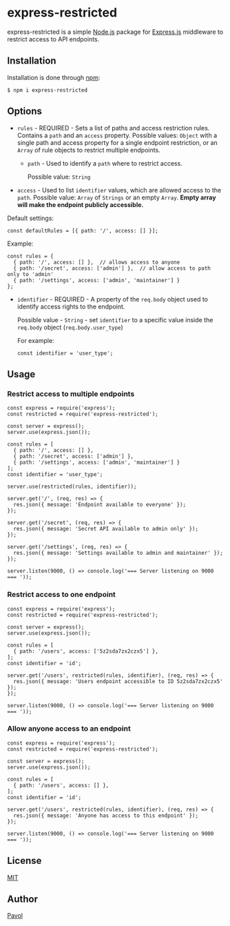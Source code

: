 # express-restricted

express-restricted is a simple [Node.js](https://nodejs.org/en/) package for [Express.js](https://expressjs.com/) middleware to restrict access to API endpoints.

## Installation

Installation is done through [npm](https://www.npmjs.com/):

```
$ npm i express-restricted
```

## Options

- `rules` - REQUIRED - Sets a list of paths and access restriction rules. Contains a `path` and an `access` property. Possible values: `Object` with a single path and access property for a single endpoint restriction, or an `Array` of rule objects to restrict multiple endpoints.

  - `path` - Used to identify a `path` where to restrict access.

    Possible value: `String`

* `access` - Used to list `identifier` values, which are allowed access to the `path`.
  Possible value: `Array` of `Strings` or an empty `Array`. **Empty array will make the endpoint publicly accessible.**

Default settings:

```
const defaultRules = [{ path: '/', access: [] }];
```

Example:

```
const rules = {
  { path: '/', access: [] },  // allows access to anyone
  { path: '/secret', access: ['admin'] },  // allow access to path only to 'admin'
  { path: '/settings', access: ['admin', 'maintainer'] }
};
```

- `identifier` - REQUIRED - A property of the `req.body` object used to identify access rights to the endpoint.

  Possible value - `String` - set `identifier` to a specific value inside the `req.body` object (`req.body.user_type`)

  For example:

  ```
  const identifier = 'user_type';
  ```

## Usage

### Restrict access to multiple endpoints

```
const express = require('express');
const restricted = require('express-restricted');

const server = express();
server.use(express.json());

const rules = [
  { path: '/', access: [] },
  { path: '/secret', access: ['admin'] },
  { path: '/settings', access: ['admin', 'maintainer'] }
];
const identifier = 'user_type';

server.use(restricted(rules, identifier));

server.get('/', (req, res) => {
  res.json({ message: 'Endpoint available to everyone' });
});

server.get('/secret', (req, res) => {
  res.json({ message: 'Secret API available to admin only' });
});

server.get('/settings', (req, res) => {
  res.json({ message: 'Settings available to admin and maintainer' });
});

server.listen(9000, () => console.log('=== Server listening on 9000 === '));

```

### Restrict access to one endpoint

```
const express = require('express');
const restricted = require('express-restricted');

const server = express();
server.use(express.json());

const rules = [
  { path: '/users', access: ['5z2sda7zx2czx5'] },
];
const identifier = 'id';

server.get('/users', restricted(rules, identifier), (req, res) => {
  res.json({ message: 'Users endpoint accessible to ID 5z2sda7zx2czx5' });
});

server.listen(9000, () => console.log('=== Server listening on 9000 === '));

```

### Allow anyone access to an endpoint

```
const express = require('express');
const restricted = require('express-restricted');

const server = express();
server.use(express.json());

const rules = [
  { path: '/users', access: [] },
];
const identifier = 'id';

server.get('/users', restricted(rules, identifier), (req, res) => {
  res.json({ message: 'Anyone has access to this endpoint' });
});

server.listen(9000, () => console.log('=== Server listening on 9000 === '));

```

## License

[MIT](https://opensource.org/licenses/MIT)

## Author

[Pavol](https://github.com/Pav0l)
